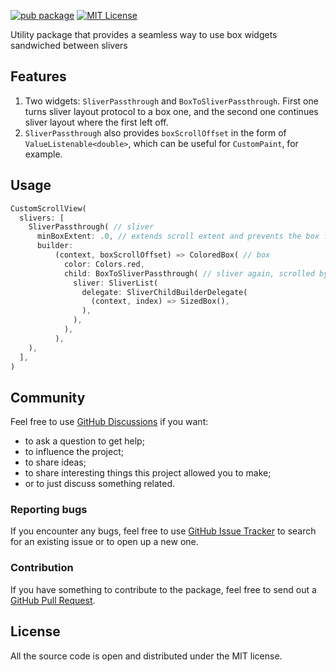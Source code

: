 [![pub package](https://img.shields.io/pub/v/sliver_passthrough.svg)](https://pub.dev/packages/sliver_passthrough)
[![MIT License](https://img.shields.io/badge/license-MIT-blue.svg)](https://github.com/NikolayNIK/sliver_passthrough/blob/master/LICENSE)

Utility package that provides a seamless way to use box widgets sandwiched between slivers

## Features

1. Two widgets: `SliverPassthrough` and `BoxToSliverPassthrough`. First one turns sliver layout protocol to a box one,
   and the second one continues sliver layout where the first left off.
2. `SliverPassthrough` also provides `boxScrollOffset` in the form of `ValueListenable<double>`, which can be useful
   for `CustomPaint`, for example.

## Usage

```dart
CustomScrollView(
  slivers: [
    SliverPassthrough( // sliver
      minBoxExtent: .0, // extends scroll extent and prevents the box from squishing to 0, if necessary
      builder:
          (context, boxScrollOffset) => ColoredBox( // box
            color: Colors.red,
            child: BoxToSliverPassthrough( // sliver again, scrolled by the original CustomScrollView
              sliver: SliverList(
                delegate: SliverChildBuilderDelegate(
                  (context, index) => SizedBox(),
                ),
              ),
            ),
          ),
    ),
  ],
)
```

## Community

Feel free to use [GitHub Discussions](https://github.com/NikolayNIK/sliver_passthrough/discussions) if you want:
- to ask a question to get help;
- to influence the project;
- to share ideas;
- to share interesting things this project allowed you to make;
- or to just discuss something related.

### Reporting bugs

If you encounter any bugs, feel free to use [GitHub Issue Tracker](https://github.com/NikolayNIK/sliver_passthrough/issues)
to search for an existing issue or to open up a new one.

### Contribution

If you have something to contribute to the package, feel free to send out a
[GitHub Pull Request](https://github.com/NikolayNIK/sliver_passthrough/pulls).

## License

All the source code is open
and distributed under the MIT license.
